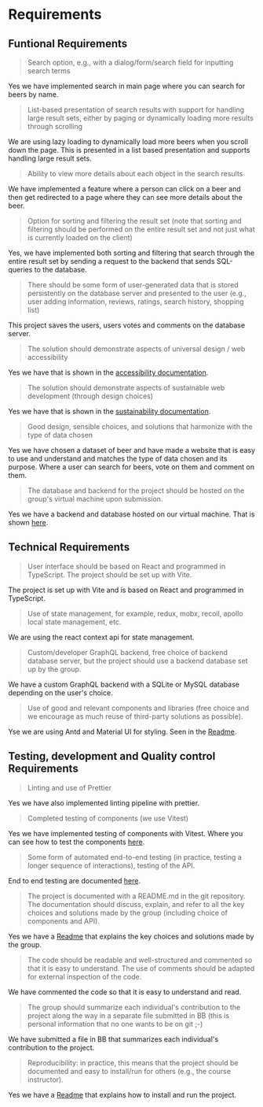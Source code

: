 # Requirements

## Funtional Requirements

> Search option, e.g., with a dialog/form/search field for inputting search terms

Yes we have implemented search in main page where you can search for beers by name.

> List-based presentation of search results with support for handling large result sets, either by paging or dynamically loading more results through scrolling

We are using lazy loading to dynamically load more beers when you scroll down the page. This is presented in a list based presentation and supports handling large result sets.

> Ability to view more details about each object in the search results

We have implemented a feature where a person can click on a beer and then get redirected to a page where they can see more details about the beer.

> Option for sorting and filtering the result set (note that sorting and filtering should be performed on the entire result set and not just what is currently loaded on the client)

Yes, we have implemented both sorting and filtering that search through the entire result set by sending a request to the backend that sends SQL-queries to the database.

> There should be some form of user-generated data that is stored persistently on the database server and presented to the user (e.g., user adding information, reviews, ratings, search history, shopping list)

This project saves the users, users votes and comments on the database server. 

> The solution should demonstrate aspects of universal design / web accessibility

Yes we have that is shown in the [accessibility documentation](./accessibility.md).

> The solution should demonstrate aspects of sustainable web development (through design choices)

Yes we have that is shown in the [sustainability documentation](./sustainability.md).

> Good design, sensible choices, and solutions that harmonize with the type of data chosen

Yes we have chosen a dataset of beer and have made a website that is easy to use and understand and matches the type of data chosen and its purpose. Where a user can search for beers, vote on them and comment on them.

> The database and backend for the project should be hosted on the group's virtual machine upon submission.

Yes we have a backend and database hosted on our virtual machine. That is shown [here](https://it2810-15.idi.ntnu.no/project2).

## Technical Requirements

> User interface should be based on React and programmed in TypeScript. The project should be set up with Vite.

The project is set up with Vite and is based on React and programmed in TypeScript.

> Use of state management, for example, redux, mobx, recoil, apollo local state management, etc.

We are using the react context api for state management.

> Custom/developer GraphQL backend, free choice of backend database server, but the project should use a backend database set up by the group.

We have a custom GraphQL backend with a SQLite or MySQL database depending on the user's choice.

> Use of good and relevant components and libraries (free choice and we encourage as much reuse of third-party solutions as possible).

Yse we are using Antd and Material UI for styling. Seen in the [Readme](./README.md#Libraries,-frameworks-and-tech-stack).

## Testing, development and Quality control Requirements

> Linting and use of Prettier

Yes we have also implemented linting pipeline with prettier.

> Completed testing of components (we use Vitest)

Yes we have implemented testing of components with Vitest. Where you can see how to test the components [here](./README.md#Run-tests).

> Some form of automated end-to-end testing (in practice, testing a longer sequence of interactions), testing of the API.

End to end testing are documented [here](./frontend/README.md#Run-only-end-to-end-tests).

> The project is documented with a README.md in the git repository. The documentation should discuss, explain, and refer to all the key choices and solutions made by the group (including choice of components and API).

Yes we have a [Readme](./README.md) that explains the key choices and solutions made by the group.

> The code should be readable and well-structured and commented so that it is easy to understand. The use of comments should be adapted for external inspection of the code.

We have commented the code so that it is easy to understand and read.

> The group should summarize each individual's contribution to the project along the way in a separate file submitted in BB (this is personal information that no one wants to be on git ;-)

We have submitted a file in BB that summarizes each individual's contribution to the project.

> Reproducibility: in practice, this means that the project should be documented and easy to install/run for others (e.g., the course instructor).

Yes we have a [Readme](./README.md#run-the-project) that explains how to install and run the project.

